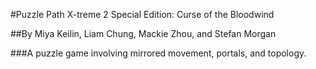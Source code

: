 #Puzzle Path X-treme 2 Special Edition: Curse of the Bloodwind</b>

##By Miya Keilin, Liam Chung, Mackie Zhou, and Stefan Morgan

###A puzzle game involving mirrored movement, portals, and topology.
